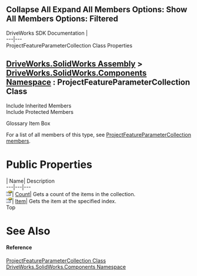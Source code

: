 Collapse All Expand All Members Options: Show All  Members Options: Filtered   
---  
DriveWorks SDK Documentation  |   
---|---  
ProjectFeatureParameterCollection Class Properties   
  
[DriveWorks.SolidWorks Assembly](topic13342.md) > [DriveWorks.SolidWorks.Components Namespace](topic13925.md) : ProjectFeatureParameterCollection Class  
---  
  
Include Inherited Members    
Include Protected Members    


Glossary Item Box

For a list of all members of this type, see [ProjectFeatureParameterCollection members](topic14570.md).

# Public Properties

| Name| Description  
---|---|---  
![Public Property](dotnetimages/publicProperty.gif)| [Count](topic14577.md)| Gets a count of the items in the collection.   
![Public Property](dotnetimages/publicProperty.gif)| [Item](topic14578.md)| Gets the item at the specified index.   
Top

# See Also

#### Reference

[ProjectFeatureParameterCollection Class](topic14569.md)   
[DriveWorks.SolidWorks.Components Namespace](topic13925.md)


